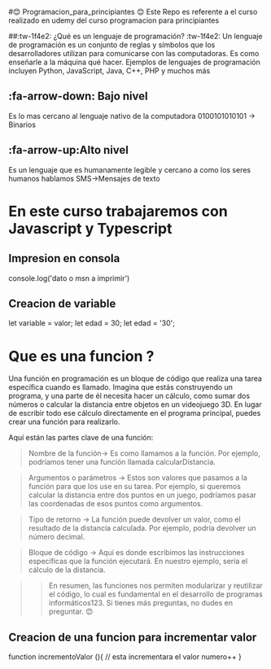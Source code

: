#😊 Programacion_para_principiantes 😊
Este Repo es referente a el curso realizado en udemy del curso programacion para principiantes

##:tw-1f4e2: ¿Qué es un lenguaje de programación? :tw-1f4e2:
 Un lenguaje de programación es un conjunto de reglas y símbolos que los desarrolladores utilizan para comunicarse con las computadoras. Es como enseñarle a la máquina qué hacer. Ejemplos de lenguajes de programación incluyen Python, JavaScript, Java, C++, PHP y muchos más

## :fa-arrow-down:  Bajo nivel 
Es lo mas cercano al lenguaje nativo de la computadora 
0100101010101 -> Binarios

##  :fa-arrow-up:Alto nivel
Es un lenguaje que es humanamente legible y cercano a como los seres humanos hablamos SMS->Mensajes de texto

# En este curso trabajaremos con Javascript y Typescript

## Impresion en consola
console.log('dato o msn a imprimir')

## Creacion de variable
let variable = valor;
let edad = 30;
let edad = '30';

# Que es una funcion ?
Una función en programación es un bloque de código que realiza una tarea específica cuando es llamado. Imagina que estás construyendo un programa, y una parte de él necesita hacer un cálculo, como sumar dos números o calcular la distancia entre objetos en un videojuego 3D. En lugar de escribir todo ese cálculo directamente en el programa principal, puedes crear una función para realizarlo.

Aquí están las partes clave de una función:

> Nombre de la función-> Es como llamamos a la función. Por ejemplo, podríamos tener una función llamada calcularDistancia.

> Argumentos o parámetros -> Estos son valores que pasamos a la función para que los use en su tarea. Por ejemplo, si queremos calcular la distancia entre dos puntos en un juego, podríamos pasar las coordenadas de esos puntos como argumentos.

> Tipo de retorno -> La función puede devolver un valor, como el resultado de la distancia calculada. Por ejemplo, podría devolver un número decimal.

>Bloque de código -> Aquí es donde escribimos las instrucciones específicas que la función ejecutará. En nuestro ejemplo, sería el cálculo de la distancia.

>>En resumen, las funciones nos permiten modularizar y reutilizar el código, lo cual es fundamental en el desarrollo de programas informáticos123. Si tienes más preguntas, no dudes en preguntar. 😊

## Creacion de una funcion para incrementar valor
function incrementoValor (){
    // esta incrementara el valor
    numero++
}
